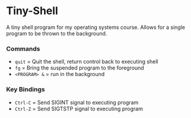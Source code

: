 # Tiny-Shell
A tiny shell program for my operating systems course.
Allows for a single program to be thrown to the background.

### Commands
- `quit` = Quit the shell, return control back to executing shell
- `fg` = Bring the suspended program to the foreground
- `<PROGRAM> &` = run <PROGRAM> in the background

### Key Bindings
- `Ctrl-C` = Send SIGINT signal to executing program
- `Ctrl-Z` = Send SIGTSTP signal to executing program
